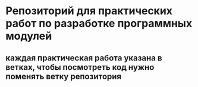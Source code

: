 # Репозиторий для практических работ по разработке программных модулей
## каждая практическая работа указана в ветках, чтобы посмотреть код нужно поменять ветку репозитория
